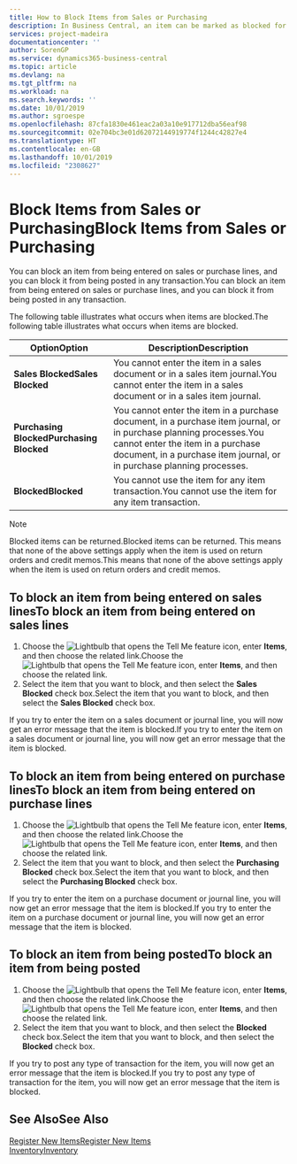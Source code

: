 ```yaml
---
title: How to Block Items from Sales or Purchasing
description: In Business Central, an item can be marked as blocked for sales, blocked for purchase, or blocked for all purposes.
services: project-madeira
documentationcenter: ''
author: SorenGP
ms.service: dynamics365-business-central
ms.topic: article
ms.devlang: na
ms.tgt_pltfrm: na
ms.workload: na
ms.search.keywords: ''
ms.date: 10/01/2019
ms.author: sgroespe
ms.openlocfilehash: 87cfa1830e461eac2a03a10e917712dba56eaf98
ms.sourcegitcommit: 02e704bc3e01d62072144919774f1244c42827e4
ms.translationtype: HT
ms.contentlocale: en-GB
ms.lasthandoff: 10/01/2019
ms.locfileid: "2308627"
---
```

# <a name="block-items-from-sales-or-purchasing"></a><span data-ttu-id="18667-103">Block Items from Sales or Purchasing</span><span class="sxs-lookup"><span data-stu-id="18667-103">Block Items from Sales or Purchasing</span></span>
<span data-ttu-id="18667-104">You can block an item from being entered on sales or purchase lines, and you can block it from being posted in any transaction.</span><span class="sxs-lookup"><span data-stu-id="18667-104">You can block an item from being entered on sales or purchase lines, and you can block it from being posted in any transaction.</span></span>  

<span data-ttu-id="18667-105">The following table illustrates what occurs when items are blocked.</span><span class="sxs-lookup"><span data-stu-id="18667-105">The following table illustrates what occurs when items are blocked.</span></span>  

|<span data-ttu-id="18667-106">Option</span><span class="sxs-lookup"><span data-stu-id="18667-106">Option</span></span>|<span data-ttu-id="18667-107">Description</span><span class="sxs-lookup"><span data-stu-id="18667-107">Description</span></span>|  
|--------------------|------------|  
|<span data-ttu-id="18667-108">**Sales Blocked**</span><span class="sxs-lookup"><span data-stu-id="18667-108">**Sales Blocked**</span></span>|<span data-ttu-id="18667-109">You cannot enter the item in a sales document or in a sales item journal.</span><span class="sxs-lookup"><span data-stu-id="18667-109">You cannot enter the item in a sales document or in a sales item journal.</span></span>|  
|<span data-ttu-id="18667-110">**Purchasing Blocked**</span><span class="sxs-lookup"><span data-stu-id="18667-110">**Purchasing Blocked**</span></span>|<span data-ttu-id="18667-111">You cannot enter the item in a purchase document, in a purchase item journal, or in purchase planning processes.</span><span class="sxs-lookup"><span data-stu-id="18667-111">You cannot enter the item in a purchase document, in a purchase item journal, or in purchase planning processes.</span></span>|  
|<span data-ttu-id="18667-112">**Blocked**</span><span class="sxs-lookup"><span data-stu-id="18667-112">**Blocked**</span></span>|<span data-ttu-id="18667-113">You cannot use the item for any item transaction.</span><span class="sxs-lookup"><span data-stu-id="18667-113">You cannot use the item for any item transaction.</span></span>|  

> [!NOTE]
> <span data-ttu-id="18667-114">Blocked items can be returned.</span><span class="sxs-lookup"><span data-stu-id="18667-114">Blocked items can be returned.</span></span> <span data-ttu-id="18667-115">This means that none of the above settings apply when the item is used on return orders and credit memos.</span><span class="sxs-lookup"><span data-stu-id="18667-115">This means that none of the above settings apply when the item is used on return orders and credit memos.</span></span>

## <a name="to-block-an-item-from-being-entered-on-sales-lines"></a><span data-ttu-id="18667-116">To block an item from being entered on sales lines</span><span class="sxs-lookup"><span data-stu-id="18667-116">To block an item from being entered on sales lines</span></span>  

1.  <span data-ttu-id="18667-117">Choose the ![Lightbulb that opens the Tell Me feature](media/ui-search/search_small.png "Tell me what you want to do") icon, enter **Items**, and then choose the related link.</span><span class="sxs-lookup"><span data-stu-id="18667-117">Choose the ![Lightbulb that opens the Tell Me feature](media/ui-search/search_small.png "Tell me what you want to do") icon, enter **Items**, and then choose the related link.</span></span>  
2.  <span data-ttu-id="18667-118">Select the item that you want to block, and then select the **Sales Blocked** check box.</span><span class="sxs-lookup"><span data-stu-id="18667-118">Select the item that you want to block, and then select the **Sales Blocked** check box.</span></span>  

<span data-ttu-id="18667-119">If you try to enter the item on a sales document or journal line, you will now get an error message that the item is blocked.</span><span class="sxs-lookup"><span data-stu-id="18667-119">If you try to enter the item on a sales document or journal line, you will now get an error message that the item is blocked.</span></span>

## <a name="to-block-an-item-from-being-entered-on-purchase-lines"></a><span data-ttu-id="18667-120">To block an item from being entered on purchase lines</span><span class="sxs-lookup"><span data-stu-id="18667-120">To block an item from being entered on purchase lines</span></span>  

1.  <span data-ttu-id="18667-121">Choose the ![Lightbulb that opens the Tell Me feature](media/ui-search/search_small.png "Tell me what you want to do") icon, enter **Items**, and then choose the related link.</span><span class="sxs-lookup"><span data-stu-id="18667-121">Choose the ![Lightbulb that opens the Tell Me feature](media/ui-search/search_small.png "Tell me what you want to do") icon, enter **Items**, and then choose the related link.</span></span>  
2.  <span data-ttu-id="18667-122">Select the item that you want to block, and then select the **Purchasing Blocked** check box.</span><span class="sxs-lookup"><span data-stu-id="18667-122">Select the item that you want to block, and then select the **Purchasing Blocked** check box.</span></span>  

<span data-ttu-id="18667-123">If you try to enter the item on a purchase document or journal line, you will now get an error message that the item is blocked.</span><span class="sxs-lookup"><span data-stu-id="18667-123">If you try to enter the item on a purchase document or journal line, you will now get an error message that the item is blocked.</span></span>

## <a name="to-block-an-item-from-being-posted"></a><span data-ttu-id="18667-124">To block an item from being posted</span><span class="sxs-lookup"><span data-stu-id="18667-124">To block an item from being posted</span></span>
1. <span data-ttu-id="18667-125">Choose the ![Lightbulb that opens the Tell Me feature](media/ui-search/search_small.png "Tell me what you want to do") icon, enter **Items**, and then choose the related link.</span><span class="sxs-lookup"><span data-stu-id="18667-125">Choose the ![Lightbulb that opens the Tell Me feature](media/ui-search/search_small.png "Tell me what you want to do") icon, enter **Items**, and then choose the related link.</span></span>
2. <span data-ttu-id="18667-126">Select the item that you want to block, and then select the **Blocked** check box.</span><span class="sxs-lookup"><span data-stu-id="18667-126">Select the item that you want to block, and then select the **Blocked** check box.</span></span>

<span data-ttu-id="18667-127">If you try to post any type of transaction for the item, you will now get an error message that the item is blocked.</span><span class="sxs-lookup"><span data-stu-id="18667-127">If you try to post any type of transaction for the item, you will now get an error message that the item is blocked.</span></span>

## <a name="see-also"></a><span data-ttu-id="18667-128">See Also</span><span class="sxs-lookup"><span data-stu-id="18667-128">See Also</span></span>  
[<span data-ttu-id="18667-129">Register New Items</span><span class="sxs-lookup"><span data-stu-id="18667-129">Register New Items</span></span>](inventory-how-register-new-items.md)  
[<span data-ttu-id="18667-130">Inventory</span><span class="sxs-lookup"><span data-stu-id="18667-130">Inventory</span></span>](inventory-manage-inventory.md)  
